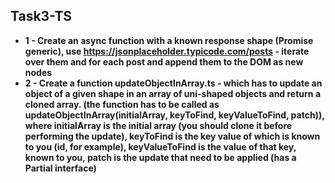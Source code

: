 ## Task3-TS
- **1 - Create an async function with a known response shape (Promise generic), use https://jsonplaceholder.typicode.com/posts - iterate over them and for each post and append them to the DOM as new nodes**
- **2 - Create a function updateObjectInArray.ts - which has to update an object of a given shape in an array of uni-shaped objects and return a cloned array. (the function has to be called as updateObjectInArray<ObjectShape>(initialArray, keyToFind, keyValueToFind, patch)), where initialArray is the initial array (you should clone it before performing the update), keyToFind is the key value of which is known to you (id, for example), keyValueToFind is the value of that key, known to you, patch is the update that need to be applied (has a Partial<ObjectShape> interface)**
